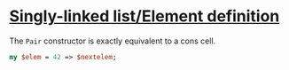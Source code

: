 [1]: https://rosettacode.org/wiki/Singly-linked_list/Element_definition

# [Singly-linked list/Element definition][1]

The `Pair` constructor is exactly equivalent to a cons cell.

```perl
my $elem = 42 => $nextelem;
```